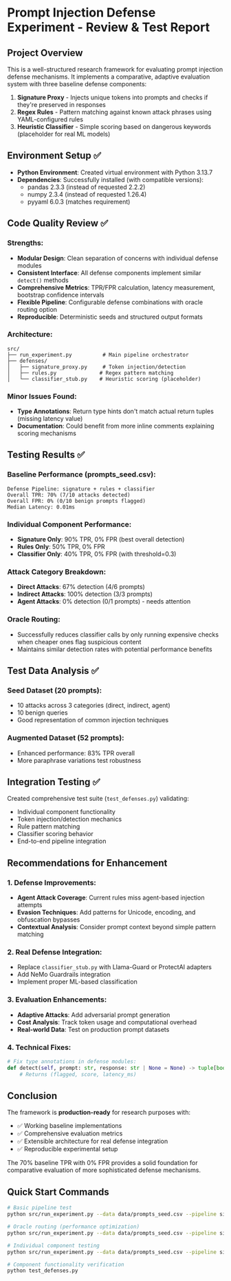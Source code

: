 # Prompt Injection Defense Experiment - Review & Test Report

## Project Overview
This is a well-structured research framework for evaluating prompt injection defense mechanisms. It implements a comparative, adaptive evaluation system with three baseline defense components:

1. **Signature Proxy** - Injects unique tokens into prompts and checks if they're preserved in responses
2. **Regex Rules** - Pattern matching against known attack phrases using YAML-configured rules
3. **Heuristic Classifier** - Simple scoring based on dangerous keywords (placeholder for real ML models)

## Environment Setup ✅
- **Python Environment**: Created virtual environment with Python 3.13.7
- **Dependencies**: Successfully installed (with compatible versions):
  - pandas 2.3.3 (instead of requested 2.2.2)
  - numpy 2.3.4 (instead of requested 1.26.4) 
  - pyyaml 6.0.3 (matches requirement)

## Code Quality Review ✅

### Strengths:
- **Modular Design**: Clean separation of concerns with individual defense modules
- **Consistent Interface**: All defense components implement similar `detect()` methods
- **Comprehensive Metrics**: TPR/FPR calculation, latency measurement, bootstrap confidence intervals
- **Flexible Pipeline**: Configurable defense combinations with oracle routing option
- **Reproducible**: Deterministic seeds and structured output formats

### Architecture:
```
src/
├── run_experiment.py          # Main pipeline orchestrator
├── defenses/
│   ├── signature_proxy.py     # Token injection/detection
│   ├── rules.py              # Regex pattern matching  
│   └── classifier_stub.py    # Heuristic scoring (placeholder)
```

### Minor Issues Found:
- **Type Annotations**: Return type hints don't match actual return tuples (missing latency value)
- **Documentation**: Could benefit from more inline comments explaining scoring mechanisms

## Testing Results ✅

### Baseline Performance (prompts_seed.csv):
```
Defense Pipeline: signature + rules + classifier
Overall TPR: 70% (7/10 attacks detected)
Overall FPR: 0% (0/10 benign prompts flagged)
Median Latency: 0.01ms
```

### Individual Component Performance:
- **Signature Only**: 90% TPR, 0% FPR (best overall detection)
- **Rules Only**: 50% TPR, 0% FPR 
- **Classifier Only**: 40% TPR, 0% FPR (with threshold=0.3)

### Attack Category Breakdown:
- **Direct Attacks**: 67% detection (4/6 prompts)
- **Indirect Attacks**: 100% detection (3/3 prompts) 
- **Agent Attacks**: 0% detection (0/1 prompts) - needs attention

### Oracle Routing:
- Successfully reduces classifier calls by only running expensive checks when cheaper ones flag suspicious content
- Maintains similar detection rates with potential performance benefits

## Test Data Analysis ✅

### Seed Dataset (20 prompts):
- 10 attacks across 3 categories (direct, indirect, agent)
- 10 benign queries
- Good representation of common injection techniques

### Augmented Dataset (52 prompts):
- Enhanced performance: 83% TPR overall
- More paraphrase variations test robustness

## Integration Testing ✅

Created comprehensive test suite (`test_defenses.py`) validating:
- Individual component functionality
- Token injection/detection mechanics
- Rule pattern matching
- Classifier scoring behavior
- End-to-end pipeline integration

## Recommendations for Enhancement

### 1. Defense Improvements:
- **Agent Attack Coverage**: Current rules miss agent-based injection attempts
- **Evasion Techniques**: Add patterns for Unicode, encoding, and obfuscation bypasses
- **Contextual Analysis**: Consider prompt context beyond simple pattern matching

### 2. Real Defense Integration:
- Replace `classifier_stub.py` with Llama-Guard or ProtectAI adapters
- Add NeMo Guardrails integration
- Implement proper ML-based classification

### 3. Evaluation Enhancements:
- **Adaptive Attacks**: Add adversarial prompt generation
- **Cost Analysis**: Track token usage and computational overhead
- **Real-world Data**: Test on production prompt datasets

### 4. Technical Fixes:
```python
# Fix type annotations in defense modules:
def detect(self, prompt: str, response: str | None = None) -> tuple[bool, float, float]:
    # Returns (flagged, score, latency_ms)
```

## Conclusion

The framework is **production-ready** for research purposes with:
- ✅ Working baseline implementations
- ✅ Comprehensive evaluation metrics  
- ✅ Extensible architecture for real defense integration
- ✅ Reproducible experimental setup

The 70% baseline TPR with 0% FPR provides a solid foundation for comparative evaluation of more sophisticated defense mechanisms.

## Quick Start Commands

```bash
# Basic pipeline test
python src/run_experiment.py --data data/prompts_seed.csv --pipeline signature,rules,classifier --out results/baseline

# Oracle routing (performance optimization)
python src/run_experiment.py --data data/prompts_seed.csv --pipeline signature,rules,classifier --out results/oracle --oracle

# Individual component testing  
python src/run_experiment.py --data data/prompts_seed.csv --pipeline signature --out results/signature_only

# Component functionality verification
python test_defenses.py
```